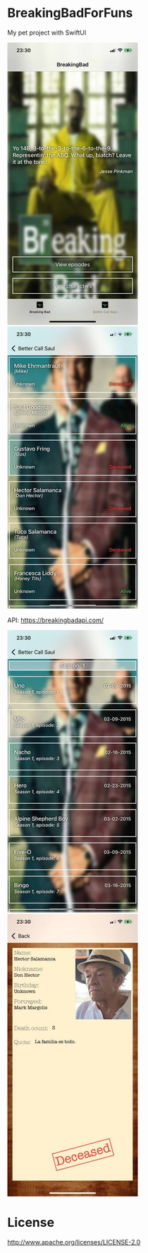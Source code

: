 # BreakingBadForFuns

My pet project with SwiftUI

![alt text](https://github.com/Icar05/BreakingBadForFuns/blob/main/main.jpg)
![alt text](https://github.com/Icar05/BreakingBadForFuns/blob/main/list_chars.jpg)

API: https://breakingbadapi.com/

![alt text](https://github.com/Icar05/BreakingBadForFuns/blob/main/list_episodes.jpg)
![alt text](https://github.com/Icar05/BreakingBadForFuns/blob/main/character.jpg)

# License

http://www.apache.org/licenses/LICENSE-2.0
